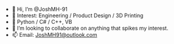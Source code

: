 - 👋 Hi, I’m @JoshMH-91
- 👀 Interest:  Engineering / Product Design / 3D Printing
- 🌱 Python / C# / C++, VB
- 💞️ I’m looking to collaborate on anything that spikes my interest.
- 📫 Email:  JoshMH91@outlook.com

<!---
JoshMH-91/JoshMH-91 is a ✨ special ✨ repository because its `README.md` (this file) appears on your GitHub profile.
You can click the Preview link to take a look at your changes.
--->

